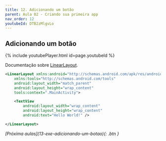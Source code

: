 ```yaml
---
title: 12. Adicionando um botão
parent: Aula 02 - Criando sua primeira app
nav_order: 12
youtubeId: DTB2zMlgvLo
---
```


## Adicionando um botão

{% include youtubePlayer.html id=page.youtubeId %}

Documentação sobre [LinearLayout](https://developer.android.com/guide/topics/ui/layout/linear).

```xml
<LinearLayout xmlns:android="http://schemas.android.com/apk/res/android"
    xmlns:tools="http://schemas.android.com/tools"
    android:layout_width="match_parent"
    android:layout_height="wrap_content"
    tools:context=".MainActivity">

    <TextView
        android:layout_width="wrap_content"
        android:layout_height="wrap_content"
        android:text="Hello World!" />

</LinearLayout>
```

<span class="fs-3 float-right">
<i class="fas fa-download">[Próxima aulas](13-exe-adicionando-um-botao){: .btn }</i>
</span>
